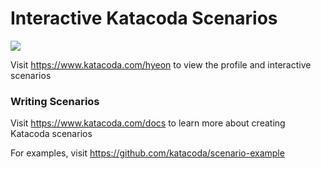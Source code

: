 # Interactive Katacoda Scenarios

[![](http://shields.katacoda.com/katacoda/hyeon/count.svg)](https://www.katacoda.com/hyeon "Get your profile on Katacoda.com")

Visit https://www.katacoda.com/hyeon to view the profile and interactive scenarios

### Writing Scenarios
Visit https://www.katacoda.com/docs to learn more about creating Katacoda scenarios

For examples, visit https://github.com/katacoda/scenario-example
